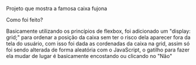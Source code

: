 Projeto que mostra a famosa caixa fujona

Como foi feito? 

Basicamente utilizando os princípios de flexbox, foi adicionado um "display: grid;" para ordenar a posição da caixa sem ter o risco dela aparecer fora da tela do usuário, com isso foi dada as cordenadas da caixa na grid, assim só foi sendo alterada de forma aleatória com o JavaScript, o gatilho para fazer ela mudar de lugar é basicamente encostando ou clicando no "Não" 